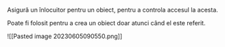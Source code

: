 Asigură un înlocuitor pentru un obiect, pentru a controla accesul la acesta.

Poate fi folosit pentru a crea un obiect doar atunci când el este referit.

![[Pasted image 20230605090550.png]]